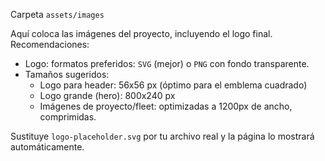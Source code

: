 Carpeta `assets/images`

Aquí coloca las imágenes del proyecto, incluyendo el logo final. Recomendaciones:

- Logo: formatos preferidos: `SVG` (mejor) o `PNG` con fondo transparente.
- Tamaños sugeridos:
  - Logo para header: 56x56 px (óptimo para el emblema cuadrado)
  - Logo grande (hero): 800x240 px
  - Imágenes de proyecto/fleet: optimizadas a 1200px de ancho, comprimidas.

Sustituye `logo-placeholder.svg` por tu archivo real y la página lo mostrará automáticamente.
